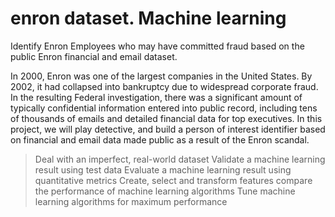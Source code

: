 # enron dataset. Machine learning

Identify Enron Employees who may have committed fraud based on the public Enron financial and email dataset.

In 2000, Enron was one of the largest companies in the United States. By 2002, it had collapsed into bankruptcy due to 
widespread corporate fraud. In the resulting Federal investigation, there was a significant amount of typically confidential
information entered into public record, including tens of thousands of emails and detailed financial data for top executives. 
In this project, we will play detective, and build a person of interest identifier based on financial and email data made
public as a result of the Enron scandal. 

> Deal with an imperfect, real-world dataset
> Validate a machine learning result using test data
> Evaluate a machine learning result using quantitative metrics
> Create, select and transform features compare the performance of machine learning algorithms
> Tune machine learning algorithms for maximum performance
